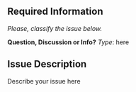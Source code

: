 ## Required Information

*Please, classify the issue below.*

**Question, Discussion or Info?**
*Type*: here


## Issue Description

Describe your issue here



